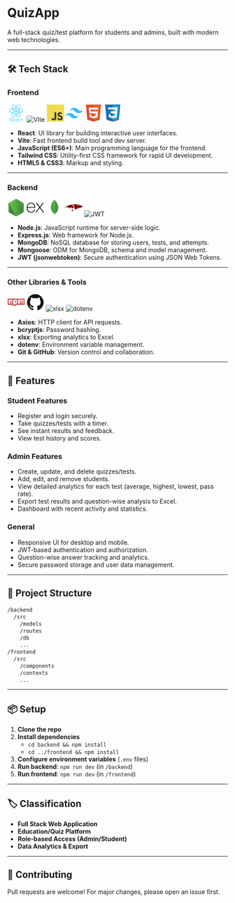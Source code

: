 # QuizApp

A full-stack quiz/test platform for students and admins, built with modern web technologies.

---

## 🛠️ Tech Stack

### **Frontend**

<p>
  <img src="https://raw.githubusercontent.com/devicons/devicon/master/icons/react/react-original-wordmark.svg" alt="React" width="40"/>
  <img src="https://vitejs.dev/logo.svg" alt="Vite" width="40"/>
  <img src="https://raw.githubusercontent.com/devicons/devicon/master/icons/javascript/javascript-original.svg" alt="JavaScript" width="40"/>
  <img src="https://raw.githubusercontent.com/devicons/devicon/master/icons/tailwindcss/tailwindcss-plain.svg" alt="Tailwind CSS" width="40"/>
  <img src="https://raw.githubusercontent.com/devicons/devicon/master/icons/html5/html5-original.svg" alt="HTML5" width="40"/>
  <img src="https://raw.githubusercontent.com/devicons/devicon/master/icons/css3/css3-original.svg" alt="CSS3" width="40"/>
</p>

- **React**: UI library for building interactive user interfaces.
- **Vite**: Fast frontend build tool and dev server.
- **JavaScript (ES6+)**: Main programming language for the frontend.
- **Tailwind CSS**: Utility-first CSS framework for rapid UI development.
- **HTML5 & CSS3**: Markup and styling.

---

### **Backend**

<p>
  <img src="https://raw.githubusercontent.com/devicons/devicon/master/icons/nodejs/nodejs-original.svg" alt="Node.js" width="40"/>
  <img src="https://raw.githubusercontent.com/devicons/devicon/master/icons/express/express-original.svg" alt="Express" width="40"/>
  <img src="https://raw.githubusercontent.com/devicons/devicon/master/icons/mongodb/mongodb-original.svg" alt="MongoDB" width="40"/>
  <img src="https://raw.githubusercontent.com/devicons/devicon/master/icons/mongoose/mongoose-original.svg" alt="Mongoose" width="40"/>
  <img src="https://raw.githubusercontent.com/devicons/devicon/master/icons/jwt/jwt-original.svg" alt="JWT" width="40"/>
</p>

- **Node.js**: JavaScript runtime for server-side logic.
- **Express.js**: Web framework for Node.js.
- **MongoDB**: NoSQL database for storing users, tests, and attempts.
- **Mongoose**: ODM for MongoDB, schema and model management.
- **JWT (jsonwebtoken)**: Secure authentication using JSON Web Tokens.

---

### **Other Libraries & Tools**

<p>
  <img src="https://raw.githubusercontent.com/devicons/devicon/master/icons/npm/npm-original-wordmark.svg" alt="npm" width="40"/>
  <img src="https://raw.githubusercontent.com/devicons/devicon/master/icons/github/github-original.svg" alt="GitHub" width="40"/>
  <img src="https://raw.githubusercontent.com/devicons/devicon/master/icons/xlsx/xlsx-original.svg" alt="xlsx" width="40"/>
  <img src="https://raw.githubusercontent.com/devicons/devicon/master/icons/dotenv/dotenv-original.svg" alt="dotenv" width="40"/>
</p>

- **Axios**: HTTP client for API requests.
- **bcryptjs**: Password hashing.
- **xlsx**: Exporting analytics to Excel.
- **dotenv**: Environment variable management.
- **Git & GitHub**: Version control and collaboration.

---

## 🚀 Features

### **Student Features**

- Register and login securely.
- Take quizzes/tests with a timer.
- See instant results and feedback.
- View test history and scores.

### **Admin Features**

- Create, update, and delete quizzes/tests.
- Add, edit, and remove students.
- View detailed analytics for each test (average, highest, lowest, pass rate).
- Export test results and question-wise analysis to Excel.
- Dashboard with recent activity and statistics.

### **General**

- Responsive UI for desktop and mobile.
- JWT-based authentication and authorization.
- Question-wise answer tracking and analytics.
- Secure password storage and user data management.

---

## 📂 Project Structure

```
/backend
  /src
    /models
    /routes
    /db
    ...
/frontend
  /src
    /components
    /contexts
    ...
```

---

## 📦 Setup

1. **Clone the repo**
2. **Install dependencies**
   - `cd backend && npm install`
   - `cd ../frontend && npm install`
3. **Configure environment variables** (`.env` files)
4. **Run backend**: `npm run dev` (in `/backend`)
5. **Run frontend**: `npm run dev` (in `/frontend`)

---

## 🏷️ Classification

- **Full Stack Web Application**
- **Education/Quiz Platform**
- **Role-based Access (Admin/Student)**
- **Data Analytics & Export**

---

## 🤝 Contributing

Pull requests are welcome! For major changes, please open an issue first.

